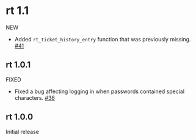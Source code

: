 # rt 1.1

NEW

- Added `rt_ticket_history_entry` function that was previously missing. [#41](https://github.com/NCEAS/rt/issues/41)

## rt 1.0.1

FIXED

- Fixed a bug affecting logging in when passwords contained special characters. [#36](https://github.com/NCEAS/rt/issues/36)

## rt 1.0.0

Initial release
